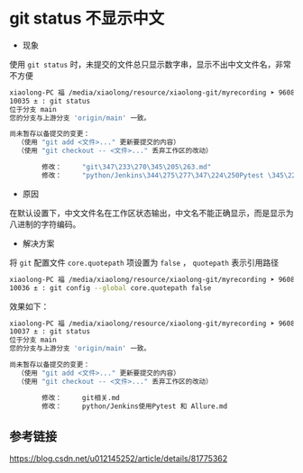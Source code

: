 # git status 不显示中文

- 现象

使用 `git status` 时，未提交的文件总只显示数字串，显示不出中文文件名，非常不方便

```bash
xiaolong-PC 福 /media/xiaolong/resource/xiaolong-git/myrecording ➤ 96085e8|main⚡
10035 ± : git status                                                                                                     [42d3h39m] ✹ ✭
位于分支 main
您的分支与上游分支 'origin/main' 一致。

尚未暂存以备提交的变更：
  （使用 "git add <文件>..." 更新要提交的内容）
  （使用 "git checkout -- <文件>..." 丢弃工作区的改动）

        修改：     "git\347\233\270\345\205\263.md"
        修改：     "python/Jenkins\344\275\277\347\224\250Pytest \345\222\214 Allure.md"
```

- 原因

在默认设置下，中文文件名在工作区状态输出，中文名不能正确显示，而是显示为八进制的字符编码。

- 解决方案

将 `git` 配置文件 `core.quotepath` 项设置为 `false` ， `quotepath` 表示引用路径

```bash
xiaolong-PC 福 /media/xiaolong/resource/xiaolong-git/myrecording ➤ 96085e8|main⚡
10036 ± : git config --global core.quotepath false  
```

效果如下：

```bash
xiaolong-PC 福 /media/xiaolong/resource/xiaolong-git/myrecording ➤ 96085e8|main⚡
10037 ± : git status                                                                                                     [42d3h40m] ✹ ✭
位于分支 main
您的分支与上游分支 'origin/main' 一致。

尚未暂存以备提交的变更：
  （使用 "git add <文件>..." 更新要提交的内容）
  （使用 "git checkout -- <文件>..." 丢弃工作区的改动）

        修改：     git相关.md
        修改：     python/Jenkins使用Pytest 和 Allure.md
```



## 参考链接

https://blog.csdn.net/u012145252/article/details/81775362